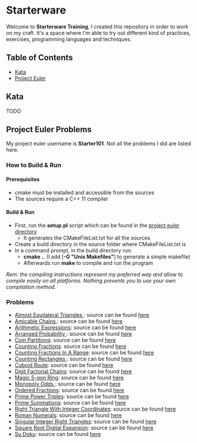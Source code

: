 # Starterware

Welcome to **Starterware Training**, I created this repository in order to work on my craft.
It's a space where I'm able to try out different kind of practices, exercises, programming languages and techniques.

## Table of Contents

* [Kata](#kata)
* [Project Euler](#project-euler-problems)

## Kata

TODO

## Project Euler Problems

My project euler username is **Starter101**. Not all the problems I did are listed here.

### How to Build & Run

#### Prerequisites

* cmake must be installed and accessible from the sources
* The sources require a C++ 11 compiler

#### Build & Run

* First, run the __setup.pl__ script which can be found in the [project euler directory](ProjectEuler)
	* It generates the CMakeFileList.txt for all the sources
* Create a build directory in the source folder where CMakeFileList.txt is
* In a command prompt, in the build directory run:
	* __cmake ..__ (I add [__-G "Unix Makefiles"__] to generate a simple makefile)
	* Afterwards run __make__ to compile and run the program
	
_Rem: the compiling instructions represent my preferred way and allow to compile easily on all platforms. Nothing prevents you to use your own compilation method._

### Problems

* [Almost Equilateral Triangles ](https://projecteuler.net/problem=94): source can be found [here](ProjectEuler/sources/AlmostEquilateralTriangles)
* [Amicable Chains  ](https://projecteuler.net/problem=95): source can be found [here](ProjectEuler/sources/AmicableChains)
* [Arithmetic Expressions](https://projecteuler.net/problem=93): source can be found [here](ProjectEuler/sources/ArithmeticExpressions)
* [Arranged Probability ](https://projecteuler.net/problem=100): source can be found [here](ProjectEuler/sources/ArrangedProbability)
* [Coin Partitions](https://projecteuler.net/problem=78): source can be found [here](ProjectEuler/sources/CoinPartitions)
* [Counting Fractions](https://projecteuler.net/problem=72): source can be found [here](ProjectEuler/sources/CountingFractions)
* [Counting Fractions In A Range](https://projecteuler.net/problem=73): source can be found [here](ProjectEuler/sources/CountingFractionsInARange)
* [Counting Rectangles ](https://projecteuler.net/problem=85): source can be found [here](ProjectEuler/sources/CountingRectangles)
* [Cuboid Route](https://projecteuler.net/problem=86): source can be found [here](ProjectEuler/sources/CuboidRoute)
* [Digit Factorial Chains](https://projecteuler.net/problem=74): source can be found [here](ProjectEuler/sources/DigitFactorialChains)
* [Magic 5-gon Ring](https://projecteuler.net/problem=68): source can be found [here](ProjectEuler/sources/Magic5gonRing)
* [Monopoly Odds ](https://projecteuler.net/problem=84): source can be found [here](ProjectEuler/sources/MonopolyOdds)
* [Ordered Fractions](https://projecteuler.net/problem=71): source can be found [here](ProjectEuler/sources/OrderedFractions)
* [Prime Power Triples](https://projecteuler.net/problem=87): source can be found [here](ProjectEuler/sources/PrimePowerTriples)
* [Prime Summations](https://projecteuler.net/problem=77): source can be found [here](ProjectEuler/sources/PrimeSummations)
* [Right Triangle With Integer Coordinates](https://projecteuler.net/problem=91): source can be found [here](ProjectEuler/sources/RightTriangleWithIntegerCoordinates)
* [Roman Numerals](https://projecteuler.net/problem=89): source can be found [here](ProjectEuler/sources/RomanNumerals)
* [Singular Integer Right Triangles](https://projecteuler.net/problem=75): source can be found [here](ProjectEuler/sources/SingularIntegerRightTriangles)
* [Square Root Digital Expansion](https://projecteuler.net/problem=80): source can be found [here](ProjectEuler/sources/SquareRootDigitalExpansion)
* [Su Doku](https://projecteuler.net/problem=96): source can be found [here](ProjectEuler/sources/SuDoku)

